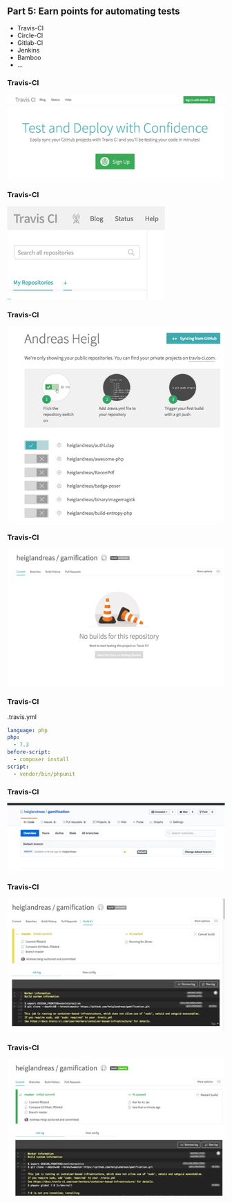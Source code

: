 ## Part 5: Earn points for automating tests

* Travis-CI
* Circle-CI
* Gitlab-CI
* Jenkins
* Bamboo
* …



### Travis-CI

![Travis-CI](../resources/travis_1.png)




### Travis-CI

![Travis-CI](../resources/Travis_2.png)




### Travis-CI

![Travis-CI](../resources/Travis_3.png)




### Travis-CI

![Travis-CI](../resources/travis_4.png)




### Travis-CI

.travis.yml
```yml
language: php
php: 
  - 7.3
before-script:
  - composer install
script:
  - vendor/bin/phpunit
```



### Travis-CI

![travis sign on github](../resources/travis_running_on_github.png)




### Travis-CI

![travis running](../resources/travis_running.png)



### Travis-CI

![travis-finished](../resources/travis_finished.png)
